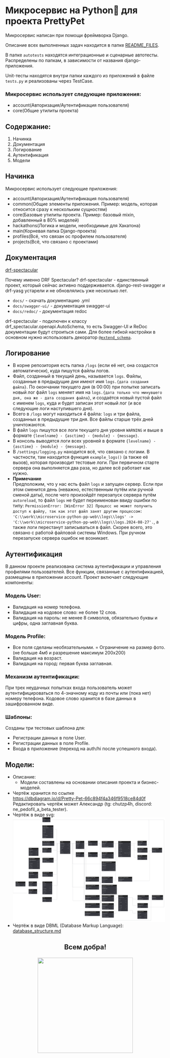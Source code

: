 # Микросервис на Python🐍 для проекта PrettyPet 

Микросервис написан при помощи фреймворка Django.

Описание всех выполненных задач находится в папке [README_FILES](./README_FILES).

В папке ```autotests``` находятся интеграционные и сценарные автотесты. Распределены по папкам, в зависимости от названия django-приложения.

Unit-тесты находятся внутри папки каждого из приложений в файле ```tests.py``` и реализованы через TestCase. 

### Микросервис использует следующие приложения:
- account(Авторизация/Аутентификация пользователя)
- core(Общие утилиты проекта)

## Содержание:
1. Начинка
2. Документация
3. Логирование
4. Аутентификация
5. Модели

## Начинка

Микросервис использует следующие приложения:
- account(Авторизация/Аутентификация пользователя)
- common(Общие элементы приложения. Пример: модель, которая относится сразу к нескольким сущностям)
- core(Базовые утилиты проекта. Пример: базовый mixin, добавленный в 80% моделей)
- hackathons(Логика и модели, необходимые для Хакатона)
- main(Корневая папка Django-проекта)
- profiles(Всё, что связан ос профилем пользователя)
- projects(Всё, что связано с проектами)

## Документация
[drf-spectacular](https://drf-spectacular.readthedocs.io/en/latest/)

Почему именно DRF Spectacular?
drf-spectacular - единственный проект, который сейчас активно поддерживается. django-rest-swagger и drf-yasg устарели и не обновлялись уже несколько лет.

- `docs/` - скачать документацию .yml
- `docs/swagger-ui/` - документация swagger-ui
- `docs/redoc/` - документация redoc

drf-spectacular - подключен к классу drf_spectacular.openapi.AutoSchema, то есть Swagger-UI и ReDoc документации будут строиться сами. Для более гибкой настройки в основном нужно использовать декоратор [`@extend_schema`](https://drf-spectacular.readthedocs.io/en/latest/readme.html#customization-by-using-extend-schema).

## Логирование
- В корне репозитория есть папка `/logs` (если её нет, она создастся автоматически), куда пишутся файлы логов.
- Файл, созданный в текущий день, называется `logs`. Файлы, созданные в предыдущие
дни имеют имя `logs.{дата создания файла}`. По окончании текущего дня (в 00:00) при попытке записать новый лог файл 
`logs` меняет имя на `logs.{дата только что минувшего дня, она же - дата создания файла}`, и создаётся новый пустой файл с именем
`logs`, куда и будет записан этот новый лог (и все следующие логи наступившего дня).
- Всего в `/logs` могут находиться 4 файла: `logs` и три файла, созданных в предыдущие три дня. Все файлы старше трёх 
дней уничтожаются.
- В файл `logs` пишутся все логи текущего дня уровня `WARNING` и выше в формате 
`{levelname} - {asctime} - {module} - {message}`.
- В консоль выводятся логи всех уровней в формате `{levelname} - {asctime} - {module} - {message}`.
- В `/settings/logging.py` находится всё, что связано с логами. В частности, там находится функция `example_logs()` (а 
также её вызов), которая производит тестовые логи. При первичном старте сервера она выполняется два раза, но далее всё 
работает как нужно.
- **Примечание** <br>
Предположим, что у нас есть файл `logs` и запущен сервер. Если при этом сменится день (неважно, естественным путём или 
ручной сменой даты), после чего произойдёт перезапуск сервера путём `autoreload`, то файл `logs` не будет переименован
ввиду ошибки по типу:
`PermissionError: [WinError 32] Процесс не может получить доступ к файлу, так как этот файл занят другим процессом: 
'C:\\work\\microservice-python-pp-web\\logs\\logs' -> 'C:\\work\\microservice-python-pp-web\\logs\\logs.2024-08-27'.`, а
также логи перестанут записываться в файл. Скорее всего, это связано с работой файловой системы Windows. При ручном 
перезапуске сервера ошибок не возникает.

## Аутентификация
В данном проекте реализована система аутентификации и управления профилями пользователей. Все функции, связанные с 
аутентификацией, размещены в приложении account. Проект включает следующие компоненты:

### Модель User:
- Валидация на номер телефона. 
- Валидация на кодовое слово: не более 12 слов. 
- Валидация на пароль: не менее 8 символов, обязательно буквы и цифры, одна заглавная буква.

### Модель Profile:
- Все поля сделаны необязательными.
= Ограничение на размер фото. (не больше 4мб и разрешение максимум 200x200)
- Валидация на возраст.
- Валидация на город: первая буква заглавная.

### Механизм аутентификации:
При трех неудачных попытках входа пользователь может аутентифицироваться по 4-значному коду из почты или (пока нет) номеру телефона. Кодовое слово хранится в базе данных в зашифрованном виде.

### Шаблоны:
Созданы три тестовых шаблона для:

- Регистрации данных в поле User.
- Регистрации данных в поле Profile.
- Входа в приложение (переход на auth/hi после успешного входа).

## Модели:
- Описание:
  -  Модели составлены на основании описания проекта и бизнес-моделей.
- Чертёж хранится по ссылке <br> 
https://dbdiagram.io/d/Pretty-Pet-66c894f4a346f9518ce84d0f <br> 
Редактировать чертёж может Александр (tg: chutzp4h, discord: ne_pedofil_a_beta_tester).
- Чертёж в виде svg: <br>
![Pretty Pet.svg](README_FILES%2FREADME_IMAGES%2FPretty%20Pet.svg)  
- Чертёж в виде DBML (Database Markup Language): <br>
[database_structure.md](README_FILES%2FREADME_TEXT_FILES%2Fdatabase_structure.md)

## <p align="center" >Всем добра!</p>
<p align="center">
  <img width="300" height="300" src="https://media.tenor.com/67iB7B7g59YAAAAM/siu-ronaldo-siu.gif">
</p>

